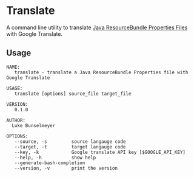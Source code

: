 # Translate

A command line utility to translate [Java ResourceBundle Properties Files](http://docs.oracle.com/javase/tutorial/i18n/resbundle/propfile.html) with Google Translate.

## Usage

```
NAME:
   translate - translate a Java ResourceBundle Properties file with Google Translate

USAGE:
   translate [options] source_file target_file

VERSION:
   0.1.0

AUTHOR:
  Luke Bunselmeyer

OPTIONS:
   --source, -s 		source langauge code
   --target, -t 		target langauge code
   --key, -k 			Google translate API key [$GOOGLE_API_KEY]
   --help, -h			show help
   --generate-bash-completion
   --version, -v		print the version
```
